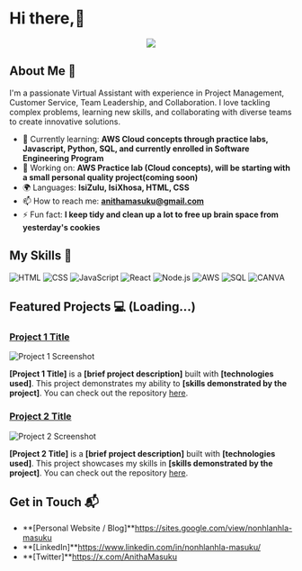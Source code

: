 # Hi there,👋

<p align="center"><img src="https://git-profile-readme-banner.vercel.app/api/python?username=nonie186&txt=Aspiring%20DevOps%20Engineer%20"></p>

## About Me 🚀

I'm a passionate Virtual Assistant with experience in Project Management, Customer Service, Team Leadership, and Collaboration. I love tackling complex problems, learning new skills, and collaborating with diverse teams to create innovative solutions.

- 🌱 Currently learning: **AWS Cloud concepts through practice labs, Javascript, Python, SQL, and currently enrolled in  Software Engineering Program**
- 🔭 Working on: **AWS Practice lab (Cloud concepts), will be starting with a small personal quality project(coming soon)**
- 🌍 Languages: **IsiZulu, IsiXhosa, HTML, CSS**
- 📫 How to reach me: **anithamasuku@gmail.com**
- ⚡ Fun fact: **I keep tidy and clean up a lot to free up brain space from yesterday's cookies**

## My Skills 🧠

![HTML](https://img.shields.io/badge/-HTML-E34F26?style=flat-square&logo=html5&logoColor=white)
![CSS](https://img.shields.io/badge/-CSS-1572B6?style=flat-square&logo=css3&logoColor=white)
![JavaScript](https://img.shields.io/badge/-JavaScript-F7DF1E?style=flat-square&logo=javascript&logoColor=black)
![React](https://img.shields.io/badge/-React-61DAFB?style=flat-square&logo=react&logoColor=black)
![Node.js](https://img.shields.io/badge/-Node.js-339933?style=flat-square&logo=node.js&logoColor=white)
![AWS](https://img.shields.io/badge/Amazon_Web_Services-FF9900?style=for-the-badge&logo=amazonwebservices&logoColor=white)
![SQL](https://img.shields.io/badge/MySQL-005C84?style=for-the-badge&logo=mysql&logoColor=white)
![CANVA](https://img.shields.io/badge/Canva-%2300C4CC.svg?&style=for-the-badge&logo=Canva&logoColor=white)


## Featured Projects 💻 (Loading...)

### [Project 1 Title](project_1_link)

![Project 1 Screenshot](project_1_screenshot_url)

**[Project 1 Title]** is a **[brief project description]** built with **[technologies used]**. This project demonstrates my ability to **[skills demonstrated by the project]**. You can check out the repository [here](project_1_repository_link).

### [Project 2 Title](project_2_link)

![Project 2 Screenshot](project_2_screenshot_url)

**[Project 2 Title]** is a **[brief project description]** built with **[technologies used]**. This project showcases my skills in **[skills demonstrated by the project]**. You can check out the repository [here](project_2_repository_link).

## Get in Touch 📬

- **[Personal Website / Blog]**https://sites.google.com/view/nonhlanhla-masuku
- **[LinkedIn]**https://www.linkedin.com/in/nonhlanhla-masuku/
- **[Twitter]**https://x.com/AnithaMasuku



<!---
Nonie186/Nonie186 is a ✨ special ✨ repository because its `README.md` (this file) appears on your GitHub profile.
You can click the Preview link to take a look at your changes.
--->
